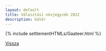 ```yaml
---
layout: default
title: Választási névjegyzék 2022
description: Gátér
---
```


{% include settlementHTMLs/Gaateer.html %}

[Vissza](./)